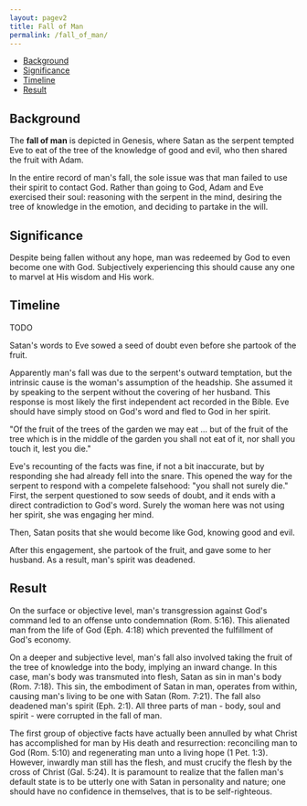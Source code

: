 ```yaml
---
layout: pagev2
title: Fall of Man
permalink: /fall_of_man/
---
```

- [Background](#background)
- [Significance](#significance)
- [Timeline](#timeline)
- [Result](#result)

## Background

The **fall of man** is depicted in Genesis, where Satan as the serpent tempted Eve to eat of the tree of the knowledge of good and evil, who then shared the fruit with Adam. 

In the entire record of man's fall, the sole issue was that man failed to use their spirit to contact God. Rather than going to God, Adam and Eve exercised their soul: reasoning with the serpent in the mind, desiring the tree of knowledge in the emotion, and deciding to partake in the will.

## Significance

Despite being fallen without any hope, man was redeemed by God to even become one with God. Subjectively experiencing this should cause any one to marvel at His wisdom and His work.

## Timeline
TODO

Satan's words to Eve sowed a seed of doubt even before she partook of the fruit. 

Apparently man's fall was due to the serpent's outward temptation, but the intrinsic cause is the woman's assumption of the headship. She assumed it by speaking to the serpent without the covering of her husband. This response is most likely the first independent act recorded in the Bible. Eve should have simply stood on God's word and fled to God in her spirit.

"Of the fruit of the trees of the garden we may eat ... but of the fruit of the tree which is in the middle of the garden you shall not eat of it, nor shall you touch it, lest you die."

Eve's recounting of the facts was fine, if not a bit inaccurate, but by responding she had already fell into the snare. This opened the way for the serpent to respond with a compelete falsehood: "you shall not surely die." First, the serpent questioned to sow seeds of doubt, and it ends with a direct contradiction to God's word. Surely the woman here was not using her spirit, she was engaging her mind.

Then, Satan posits that she would become like God, knowing good and evil. 

After this engagement, she partook of the fruit, and gave some to her husband. As a result, man's spirit was deadened.

## Result

On the surface or objective level, man's transgression against God's command led to an offense unto condemnation (Rom. 5:16). This alienated man from the life of God (Eph. 4:18) which prevented the fulfillment of God's economy. 

On a deeper and subjective level, man's fall also involved taking the fruit of the tree of knowledge into the body, implying an inward change. In this case, man's body was transmuted into flesh, Satan as sin in man's body (Rom. 7:18). This sin, the embodiment of Satan in man, operates from within, causing man's living to be one with Satan (Rom. 7:21). The fall also deadened man's spirit (Eph. 2:1). All three parts of man - body, soul and spirit - were corrupted in the fall of man.

The first group of objective facts have actually been annulled by what Christ has accomplished for man by His death and resurrection: reconciling man to God (Rom. 5:10) and regenerating man unto a living hope (1 Pet. 1:3). However, inwardly man still has the flesh, and must crucify the flesh by the cross of Christ (Gal. 5:24). It is paramount to realize that the fallen man's default state is to be utterly one with Satan in personality and nature; one should have no confidence in themselves, that is to be self-righteous.

